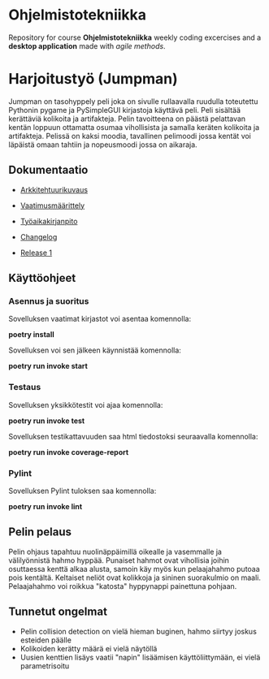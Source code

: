 # Ohjelmistotekniikka

Repository for course **Ohjelmistotekniikka** weekly coding excercises and a **desktop application** made with *agile methods*.

# Harjoitustyö (Jumpman)

Jumpman on tasohyppely peli joka on sivulle rullaavalla ruudulla toteutettu Pythonin pygame ja PySimpleGUI kirjastoja käyttävä peli. Peli sisältää kerättäviä kolikoita ja artifakteja. Pelin tavoitteena on päästä pelattavan kentän loppuun ottamatta osumaa vihollisista ja samalla keräten kolikoita ja artifakteja. Pelissä on kaksi moodia, tavallinen pelimoodi jossa kentät voi läpäistä omaan tahtiin ja nopeusmoodi jossa on aikaraja.  

## Dokumentaatio

- [Arkkitehtuurikuvaus](https://github.com/JuhoSiitonen/ot-harjoitustyo/blob/master/documentation/arkkitehtuurikuvaus.md)

- [Vaatimusmäärittely](https://github.com/JuhoSiitonen/ot-harjoitustyo/blob/master/documentation/vaatimusmaarittely.md)

- [Työaikakirjanpito](https://github.com/JuhoSiitonen/ot-harjoitustyo/blob/master/documentation/tyoaikakirjanpito.md)

- [Changelog](https://github.com/JuhoSiitonen/ot-harjoitustyo/blob/master/documentation/changelog.md)

- [Release 1](https://github.com/JuhoSiitonen/ot-harjoitustyo/releases/tag/Viikko5)

## Käyttöohjeet

### Asennus ja suoritus

Sovelluksen vaatimat kirjastot voi asentaa komennolla:

**poetry install** 

Sovelluksen voi sen jälkeen käynnistää komennolla:

**poetry run invoke start**

### Testaus

Sovelluksen yksikkötestit voi ajaa komennolla:

**poetry run invoke test**

Sovelluksen testikattavuuden saa html tiedostoksi seuraavalla komennolla:

**poetry run invoke coverage-report**

### Pylint

Sovelluksen Pylint tuloksen saa komennolla:

**poetry run invoke lint**

## Pelin pelaus

Pelin ohjaus tapahtuu nuolinäppäimillä oikealle ja vasemmalle ja välilyönnistä hahmo hyppää. Punaiset hahmot ovat vihollisia joihin osuttaessa kenttä alkaa alusta, samoin käy myös kun pelaajahahmo putoaa pois kentältä. Keltaiset neliöt ovat kolikkoja ja sininen suorakulmio on maali. Pelaajahahmo voi roikkua "katosta" hyppynappi painettuna pohjaan. 

## Tunnetut ongelmat

- Pelin collision detection on vielä hieman buginen, hahmo siirtyy joskus esteiden päälle
- Kolikoiden kerätty määrä ei vielä näytöllä
- Uusien kenttien lisäys vaatii "napin" lisäämisen käyttöliittymään, ei vielä parametrisoitu




